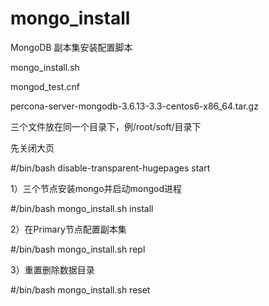 # mongo_install
MongoDB 副本集安装配置脚本

mongo_install.sh

mongod_test.cnf

percona-server-mongodb-3.6.13-3.3-centos6-x86_64.tar.gz

三个文件放在同一个目录下，例/root/soft/目录下


先关闭大页

#/bin/bash disable-transparent-hugepages start


1）三个节点安装mongo并启动mongod进程

#/bin/bash mongo_install.sh install

2）在Primary节点配置副本集

#/bin/bash mongo_install.sh repl

3）重置删除数据目录

#/bin/bash mongo_install.sh reset


